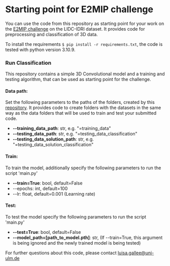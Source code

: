 # Starting point for E2MIP challenge

You can use the code from this repository as starting point for your work on the [E2MIP challenge](https://e2mip.github.io/) on the LIDC-IDRI dataset.
It provides code for preprocessing and classification of 3D data.

To install the requirements `$ pip install -r requirements.txt`, the code is tested with python version 3.10.9.

### Run Classification
This repository contains a simple 3D Convolutional model and a training and testing algorithm, that can be used as starting point for the challenge.
#### Data path:
Set the following parameters to the paths of the folders, created by this [repository](https://github.com/XRad-Ulm/E2MIP_LIDCI-IDRI_data).
It provides code to create folders with the datasets in the same way as the data folders that will be used to train and test your submitted code.
* **--training_data_path**: str, e.g. "=training_data"
* **--testing_data_path**: str, e.g. "=testing_data_classification"
* **--testing_data_solution_path**: str, e.g. "=testing_data_solution_classification"

####    Train:
To train the model, additionally specify the following parameters to run the script 'main.py'
* **--train=True**: bool, default=False
* --epochs: int, default=100
* --lr: float, default=0.001 (Learning rate)
####    Test:
To test the model specify the following parameters to run the script 'main.py'
* **--test=True**: bool, default=False
* **--model_path=[path_to_model.pth]**: str, (If --train=True, this argument is being ignored and the newly trained model is being tested)



For further questions about this code, please contact luisa.gallee@uni-ulm.de
